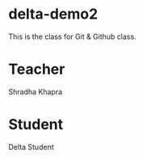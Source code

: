 # delta-demo2
This is the class for Git &amp; Github class.


# Teacher 
Shradha Khapra

# Student
Delta Student
